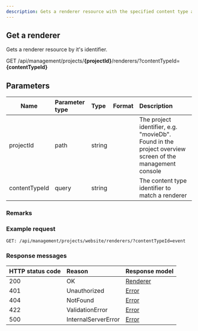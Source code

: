 ```yaml
---
description: Gets a renderer resource with the specified content type assigned.
---
```

## Get a renderer

Gets a renderer resource by it's identifier.

<span class="label label--get">GET</span> /api/management/projects/**{projectId}**/renderers/?contentTypeId=**{contentTypeId}**

## Parameters

| Name          | Parameter type | Type   | Format | Description                                                                                            |
|---------------|:---------------|:-------|:-------|:-------------------------------------------------------------------------------------------------------|
| projectId     | path           | string |        | The project identifier, e.g. "movieDb". Found in the project overview screen of the management console |
| contentTypeId | query          | string |        | The content type identifier to match a renderer                                                        |

### Remarks

### Example request

```HTTP
GET: /api/management/projects/website/renderers/?contentTypeId=event
```

### Response messages

| HTTP status code | Reason              | Response model                   |
|:-----------------|:--------------------|:---------------------------------|
| 200              | OK                  | [Renderer](/model/renderer.md)   |
| 401              | Unauthorized        | [Error](/key-concepts/errors.md) |
| 404              | NotFound            | [Error](/key-concepts/errors.md) |
| 422              | ValidationError     | [Error](/key-concepts/errors.md) |
| 500              | InternalServerError | [Error](/key-concepts/errors.md) |

